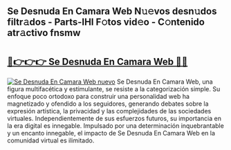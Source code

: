 ## Se Desnuda En Camara Web N𝚞𝚎vos desn𝚞dos filtr𝚊dos - Parts-IHI F𝚘tos vid𝚎o - C𝚘ntenido atr𝚊ctivo fnsmw

# <h2><a href="http://mbczk9.tromn.icu/?c=Se+Desnuda+En+Camara+Web">🔗👉👉👉 Se Desnuda En Camara Web 🔗🔗</a></h2>

[![Se Desnuda En Camara Web nuevo](https://i.imgur.com/pEAQMta.gif)](http://mbczk9.tromn.icu/?c=Se+Desnuda+En+Camara+Web)
Se Desnuda En Camara Web, una figura multifacética y estimulante, se resiste a la categorización simple. Su enfoque poco ortodoxo para construir una personalidad web ha magnetizado y ofendido a los seguidores, generando debates sobre la expresión artística, la privacidad y las complejidades de las sociedades virtuales. Independientemente de sus esfuerzos futuros, su importancia en la era digital es innegable. Impulsado por una determinación inquebrantable y un encanto innegable, el impacto de Se Desnuda En Camara Web en la comunidad virtual es ilimitado.
